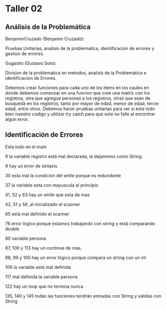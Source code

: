 # Taller 02

## Análisis de la Problemática
BenjaminCruzado (Benjamín Cruzado):

Pruebas Unitarias, analisis de la problematica, identificacion de errores y gestion de errores.

Gugasito (Gustavo Soto):

Division de la problematica en metodos, analisis de la Problematica e identificacion de Errores.

Debemos crear funciones para cada uno de los items en los caules en donde debemos comenzar en una funcion que cree una matriz con los 
registros, otra que agregue personas a los registros, otras que sean de busqueda en los registros, tanto 
por mayor de edad, menor de edad, tercer edad, entre otros. Debemos hacer pruebas unitarias 
para ver si esta todo bien nuestro codigo y utilizar try catch para que este no falle
al encontrar algun error.
## Identificación de Errores
Esta todo en el main

8 la variable registro está mal declarada, la dejaremos como String.

9 hay un error de sintaxis

30 esta mal la condición del while porque es redundante

37 la variable esta con mayuscula al principio

41, 52 y 63 hay un while que esta de mas

42, 51 y 58 ,al inicializado el scanner

65 está mal definido el scanner

76 error lógico porque estamos trabajando con string y está comparando double

80 variable persona

87, 100 y 113 hay un continue de mas.

88, 99 y 100 hay un error lógico porque compara un string con un int

106 la variable está mal definida

117 mal definida la variable persona

122 hay un loop que no termina nunca

135, 140 y 145 todas las funciones tendrán entradas con String y salidas con String




